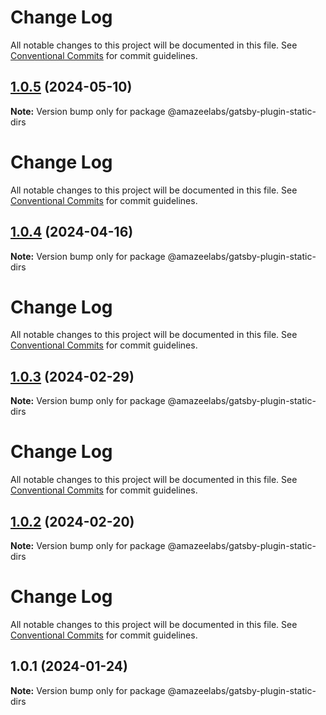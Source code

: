 # Change Log

All notable changes to this project will be documented in this file.
See [Conventional Commits](https://conventionalcommits.org) for commit guidelines.

## [1.0.5](https://github.com/AmazeeLabs/silverback-mono/compare/@amazeelabs/gatsby-plugin-static-dirs@1.0.4...@amazeelabs/gatsby-plugin-static-dirs@1.0.5) (2024-05-10)

**Note:** Version bump only for package @amazeelabs/gatsby-plugin-static-dirs





# Change Log

All notable changes to this project will be documented in this file. See
[Conventional Commits](https://conventionalcommits.org) for commit guidelines.

## [1.0.4](https://github.com/AmazeeLabs/silverback-mono/compare/@amazeelabs/gatsby-plugin-static-dirs@1.0.3...@amazeelabs/gatsby-plugin-static-dirs@1.0.4) (2024-04-16)

**Note:** Version bump only for package @amazeelabs/gatsby-plugin-static-dirs

# Change Log

All notable changes to this project will be documented in this file. See
[Conventional Commits](https://conventionalcommits.org) for commit guidelines.

## [1.0.3](https://github.com/AmazeeLabs/silverback-mono/compare/@amazeelabs/gatsby-plugin-static-dirs@1.0.2...@amazeelabs/gatsby-plugin-static-dirs@1.0.3) (2024-02-29)

**Note:** Version bump only for package @amazeelabs/gatsby-plugin-static-dirs

# Change Log

All notable changes to this project will be documented in this file. See
[Conventional Commits](https://conventionalcommits.org) for commit guidelines.

## [1.0.2](https://github.com/AmazeeLabs/silverback-mono/compare/@amazeelabs/gatsby-plugin-static-dirs@1.0.1...@amazeelabs/gatsby-plugin-static-dirs@1.0.2) (2024-02-20)

**Note:** Version bump only for package @amazeelabs/gatsby-plugin-static-dirs

# Change Log

All notable changes to this project will be documented in this file. See
[Conventional Commits](https://conventionalcommits.org) for commit guidelines.

## 1.0.1 (2024-01-24)

**Note:** Version bump only for package @amazeelabs/gatsby-plugin-static-dirs
